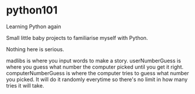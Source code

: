 # python101
Learning Python again

Small little baby projects to familiarise myself with Python.

Nothing here is serious.

madlibs is where you input words to make a story.
userNumberGuess is where you guess what number the computer picked until you get it right.
computerNumberGuess is where the computer tries to guess what number you picked. It will do it randomly everytime so there's no limit in how many tries it will take.